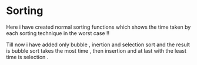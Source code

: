 # Sorting

Here i have created normal sorting functions which shows the time taken by each sorting technique in the worst case !!  

Till now i have added only bubble , inertion and selection sort and the result is bubble sort takes the most time , then insertion and at last with the least time is selection .